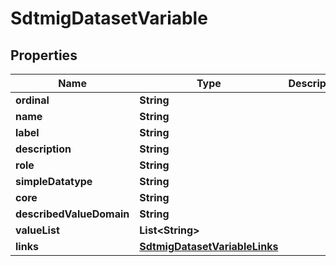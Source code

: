 

# SdtmigDatasetVariable

## Properties

Name | Type | Description | Notes
------------ | ------------- | ------------- | -------------
**ordinal** | **String** |  |  [optional]
**name** | **String** |  |  [optional]
**label** | **String** |  |  [optional]
**description** | **String** |  |  [optional]
**role** | **String** |  |  [optional]
**simpleDatatype** | **String** |  |  [optional]
**core** | **String** |  |  [optional]
**describedValueDomain** | **String** |  |  [optional]
**valueList** | **List&lt;String&gt;** |  |  [optional]
**links** | [**SdtmigDatasetVariableLinks**](SdtmigDatasetVariableLinks.md) |  |  [optional]




